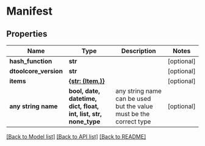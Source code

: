 # Manifest


## Properties
Name | Type | Description | Notes
------------ | ------------- | ------------- | -------------
**hash_function** | **str** |  | [optional] 
**dtoolcore_version** | **str** |  | [optional] 
**items** | [**{str: (Item,)}**](Item.md) |  | [optional] 
**any string name** | **bool, date, datetime, dict, float, int, list, str, none_type** | any string name can be used but the value must be the correct type | [optional]

[[Back to Model list]](../README.md#documentation-for-models) [[Back to API list]](../README.md#documentation-for-api-endpoints) [[Back to README]](../README.md)


